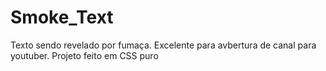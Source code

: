 # Smoke_Text
Texto sendo revelado por fumaça. Excelente para avbertura de canal para youtuber. Projeto feito em CSS puro
